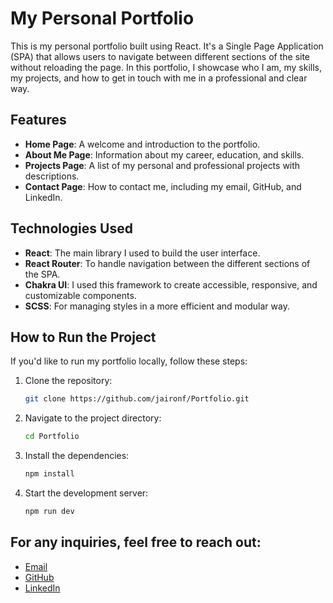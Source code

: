 # My Personal Portfolio

This is my personal portfolio built using React. It's a Single Page Application (SPA) that allows users to navigate between different sections of the site without reloading the page. In this portfolio, I showcase who I am, my skills, my projects, and how to get in touch with me in a professional and clear way.

## Features

- **Home Page**: A welcome and introduction to the portfolio.
- **About Me Page**: Information about my career, education, and skills.
- **Projects Page**: A list of my personal and professional projects with descriptions.
- **Contact Page**: How to contact me, including my email, GitHub, and LinkedIn.

## Technologies Used

- **React**: The main library I used to build the user interface.
- **React Router**: To handle navigation between the different sections of the SPA.
- **Chakra UI**: I used this framework to create accessible, responsive, and customizable components.
- **SCSS**: For managing styles in a more efficient and modular way.

## How to Run the Project

If you'd like to run my portfolio locally, follow these steps:

1. Clone the repository:
   ```bash
   git clone https://github.com/jaironf/Portfolio.git

2. Navigate to the project directory:
    ```bash
    cd Portfolio

3. Install the dependencies:
    ```bash
    npm install

4. Start the development server:
    ```bash
    npm run dev

## For any inquiries, feel free to reach out:

- [Email](mailto:jaironf.94@gmail.com)
- [GitHub](https://github.com/jaironf)
- [LinkedIn](https://www.linkedin.com/in/jairo-n%C3%BA%C3%B1ez-fern%C3%A1ndez-809911210/)